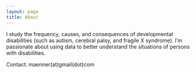 ```yaml
---
layout: page
title: About
---
```


I study the frequency, causes, and consequences of developmental disabilities (such as autism, cerebral palsy, and fragile X syndrome).  I’m passionate about using data to better understand the situations of persons with disabilities. 

Contact:
maenner(at)gmail(dot)com
